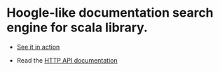 # Hoogle-like documentation search engine for scala library.

- [See it in action](http://scalex.org)

- Read the [HTTP API documentation](https://github.com/ornicar/scalex/blob/master/http-api-documentation.md)
